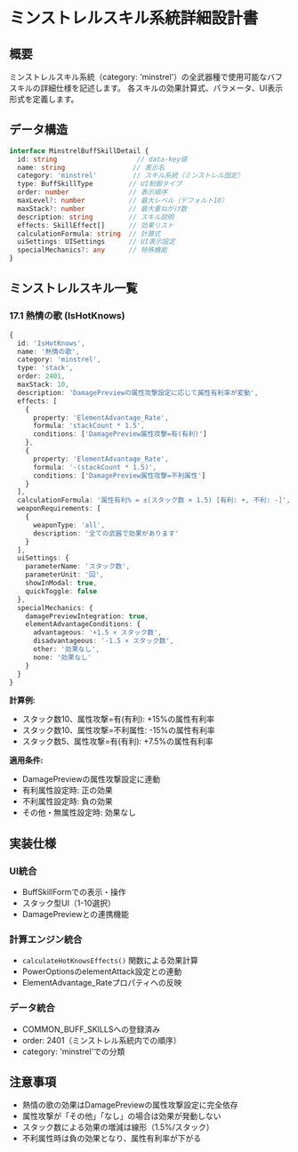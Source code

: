 # ミンストレルスキル系統詳細設計書

## 概要

ミンストレルスキル系統（category: 'minstrel'）の全武器種で使用可能なバフスキルの詳細仕様を記述します。
各スキルの効果計算式、パラメータ、UI表示形式を定義します。

## データ構造

```typescript
interface MinstrelBuffSkillDetail {
  id: string                    // data-key値
  name: string                 // 表示名
  category: 'minstrel'         // スキル系統（ミンストレル固定）
  type: BuffSkillType         // UI制御タイプ
  order: number               // 表示順序
  maxLevel?: number           // 最大レベル（デフォルト10）
  maxStack?: number           // 最大重ねがけ数
  description: string         // スキル説明
  effects: SkillEffect[]      // 効果リスト
  calculationFormula: string  // 計算式
  uiSettings: UISettings      // UI表示設定
  specialMechanics?: any      // 特殊機能
}
```

## ミンストレルスキル一覧

### 17.1 熱情の歌 (IsHotKnows)
```typescript
{
  id: 'IsHotKnows',
  name: '熱情の歌',
  category: 'minstrel',
  type: 'stack',
  order: 2401,
  maxStack: 10,
  description: 'DamagePreviewの属性攻撃設定に応じて属性有利率が変動',
  effects: [
    {
      property: 'ElementAdvantage_Rate',
      formula: 'stackCount * 1.5',
      conditions: ['DamagePreview属性攻撃=有(有利)']
    },
    {
      property: 'ElementAdvantage_Rate',
      formula: '-(stackCount * 1.5)',
      conditions: ['DamagePreview属性攻撃=不利属性']
    }
  ],
  calculationFormula: '属性有利% = ±(スタック数 × 1.5) [有利: +, 不利: -]',
  weaponRequirements: [
    {
      weaponType: 'all',
      description: '全ての武器で効果があります'
    }
  ],
  uiSettings: {
    parameterName: 'スタック数',
    parameterUnit: '回',
    showInModal: true,
    quickToggle: false
  },
  specialMechanics: {
    damagePreviewIntegration: true,
    elementAdvantageConditions: {
      advantageous: '+1.5 × スタック数',
      disadvantageous: '-1.5 × スタック数',
      other: '効果なし',
      none: '効果なし'
    }
  }
}
```

**計算例:**
- スタック数10、属性攻撃=有(有利): +15%の属性有利率
- スタック数10、属性攻撃=不利属性: -15%の属性有利率
- スタック数5、属性攻撃=有(有利): +7.5%の属性有利率

**適用条件:**
- DamagePreviewの属性攻撃設定に連動
- 有利属性設定時: 正の効果
- 不利属性設定時: 負の効果
- その他・無属性設定時: 効果なし

## 実装仕様

### UI統合
- BuffSkillFormでの表示・操作
- スタック型UI（1-10選択）
- DamagePreviewとの連携機能

### 計算エンジン統合
- `calculateHotKnowsEffects()` 関数による効果計算
- PowerOptionsのelementAttack設定との連動
- ElementAdvantage_Rateプロパティへの反映

### データ統合
- COMMON_BUFF_SKILLSへの登録済み
- order: 2401（ミンストレル系統内での順序）
- category: 'minstrel'での分類

## 注意事項

- 熱情の歌の効果はDamagePreviewの属性攻撃設定に完全依存
- 属性攻撃が「その他」「なし」の場合は効果が発動しない
- スタック数による効果の増減は線形（1.5%/スタック）
- 不利属性時は負の効果となり、属性有利率が下がる